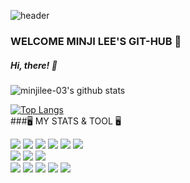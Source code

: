 ![header](https://capsule-render.vercel.app/api?type=wave&color=01A7EA&height=500&section=header&text=🖤🤍MINJI%20LEE🤍🖤&fontSize=80&fontColor=FFFFFF&animation=fadeIn)
 ### WELCOME MINJI LEE'S GIT-HUB 🥑
 ##### Hi, there! 👋
![minjilee-03's github stats](https://github-readme-stats.vercel.app/api?username=minjilee-03&show_icons=true)<br>

[![Top Langs](https://github-readme-stats.vercel.app/api/top-langs/?username=minjilee-03&layout=compact&theme=dracula)](https://github.com/minjilee-03)<br>
###🖥 MY STATS & TOOL 🖥
 <div id ="icon">
<img src = "https://img.shields.io/badge/Java-007396?style=flat-square&logo=Java&logoColor=white&link=https://www.oracle.com/java/technologies/지">
<img src = "https://img.shields.io/badge/C-A8B9CC?style=flat-square&logo=Java&logoColor=white&link=https://www.oracle.com/java/technologies/지">
<img src = "https://img.shields.io/badge/C++-00599C?style=flat-square&logo=Java&logoColor=white&link=https://www.oracle.com/java/technologies/지">
<img src = "https://img.shields.io/badge/Python-3776AB?style=flat-square&logo=Java&logoColor=white&link=https://www.oracle.com/java/technologies/지">
<img src = "https://img.shields.io/badge/Mysql-4479A1?style=flat-square&logo=Java&logoColor=white&link=https://www.oracle.com/java/technologies/지">
<img src = "https://img.shields.io/badge/Oracle-F80000?style=flat-square&logo=Java&logoColor=white&link=https://www.oracle.com/java/technologies/지"><br> 
<img src = "https://img.shields.io/badge/Html5-E34F26?style=flat-square&logo=Java&logoColor=white&link=https://www.oracle.com/java/technologies/지">
<img src = "https://img.shields.io/badge/Css3-1572B6?style=flat-square&logo=Java&logoColor=white&link=https://www.oracle.com/java/technologies/지">
<img src = "https://img.shields.io/badge/React-61DAFB?style=flat-square&logo=Java&logoColor=white&link=https://www.oracle.com/java/technologies/지"><br> 
<img src = "https://img.shields.io/badge/Spring-6DB33F?style=flat-square&logo=Java&logoColor=white&link=https://www.oracle.com/java/technologies/지">
<img src = "https://img.shields.io/badge/Slack-4A154B?style=flat-square&logo=Java&logoColor=white&link=https://www.oracle.com/java/technologies/지">
<img src = "https://img.shields.io/badge/Git-F05032?style=flat-square&logo=Java&logoColor=white&link=https://www.oracle.com/java/technologies/지">
<img src = "https://img.shields.io/badge/Git-Hub-61DAFB?style=flat-square&logo=Java&logoColor=white&link=https://www.oracle.com/java/technologies/지">
<img src = "https://img.shields.io/badge/JavaScript-F7DF1E?style=flat-square&logo=Java&logoColor=white&link=https://www.oracle.com/java/technologies/지">
 </div>
                         
                         
